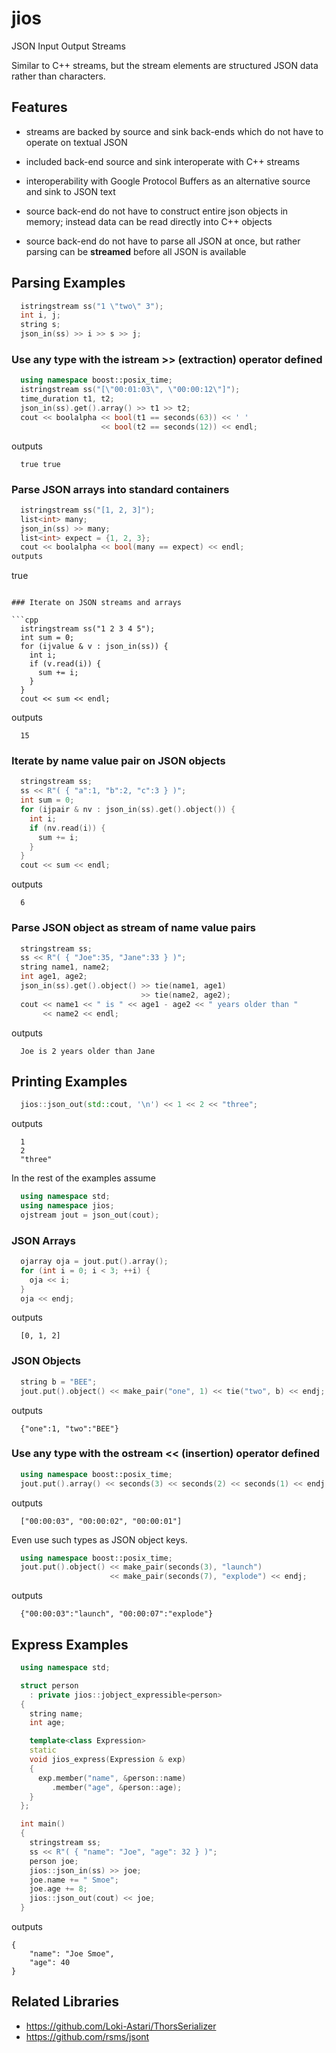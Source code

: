 jios
====

JSON Input Output Streams

Similar to C++ streams, but the stream elements are structured JSON data rather
than characters.

Features
--------

* streams are backed by source and sink back-ends which do not have to operate
  on textual JSON

* included back-end source and sink interoperate with C++ streams

* interoperability with Google Protocol Buffers as an alternative source and
  sink to JSON text

* source back-end do not have to construct entire json objects in memory;
  instead data can be read directly into C++ objects

* source back-end do not have to parse all JSON at once, but rather parsing can
  be **streamed** before all JSON is available


Parsing Examples
----------------
```cpp
  istringstream ss("1 \"two\" 3");
  int i, j;
  string s;
  json_in(ss) >> i >> s >> j;
```


### Use any type with the istream >> (extraction) operator defined

```cpp
  using namespace boost::posix_time;
  istringstream ss("[\"00:01:03\", \"00:00:12\"]");
  time_duration t1, t2;
  json_in(ss).get().array() >> t1 >> t2;
  cout << boolalpha << bool(t1 == seconds(63)) << ' '
                    << bool(t2 == seconds(12)) << endl;
```
outputs
```
  true true
```

### Parse JSON arrays into standard containers

```cpp
  istringstream ss("[1, 2, 3]");
  list<int> many;
  json_in(ss) >> many;
  list<int> expect = {1, 2, 3};
  cout << boolalpha << bool(many == expect) << endl;
outputs
```
  true
```

### Iterate on JSON streams and arrays

```cpp
  istringstream ss("1 2 3 4 5");
  int sum = 0;
  for (ijvalue & v : json_in(ss)) {
    int i;
    if (v.read(i)) {
      sum += i;
    }
  }
  cout << sum << endl;
```
outputs
```
  15
```

### Iterate by name value pair on JSON objects

```cpp
  stringstream ss;
  ss << R"( { "a":1, "b":2, "c":3 } )";
  int sum = 0;
  for (ijpair & nv : json_in(ss).get().object()) {
    int i;
    if (nv.read(i)) {
      sum += i;
    }
  }
  cout << sum << endl;
```
outputs
```
  6
```


### Parse JSON object as stream of name value pairs

```cpp
  stringstream ss;
  ss << R"( { "Joe":35, "Jane":33 } )";
  string name1, name2;
  int age1, age2;
  json_in(ss).get().object() >> tie(name1, age1)
                             >> tie(name2, age2);
  cout << name1 << " is " << age1 - age2 << " years older than "
       << name2 << endl;
```
outputs
```
  Joe is 2 years older than Jane 
```


Printing Examples
-----------------

```cpp
  jios::json_out(std::cout, '\n') << 1 << 2 << "three";
```
outputs
```
  1
  2
  "three"
```

In the rest of the examples assume

```cpp
  using namespace std;
  using namespace jios;
  ojstream jout = json_out(cout);
```

### JSON Arrays

```cpp
  ojarray oja = jout.put().array();
  for (int i = 0; i < 3; ++i) {
    oja << i;
  }
  oja << endj;
```
outputs
```
  [0, 1, 2]
```

### JSON Objects

```cpp
  string b = "BEE";
  jout.put().object() << make_pair("one", 1) << tie("two", b) << endj;
```
outputs
```
  {"one":1, "two":"BEE"}
```

### Use any type with the ostream << (insertion) operator defined

```cpp
  using namespace boost::posix_time;
  jout.put().array() << seconds(3) << seconds(2) << seconds(1) << endj;
```
outputs
```
  ["00:00:03", "00:00:02", "00:00:01"]
```

Even use such types as JSON object keys.

```cpp
  using namespace boost::posix_time;
  jout.put().object() << make_pair(seconds(3), "launch")
                      << make_pair(seconds(7), "explode") << endj;
```
outputs
```
  {"00:00:03":"launch", "00:00:07":"explode"}
```

Express Examples
----------------

```cpp
  using namespace std;

  struct person
    : private jios::jobject_expressible<person>
  {
    string name;
    int age;

    template<class Expression>
    static
    void jios_express(Expression & exp)
    {
      exp.member("name", &person::name)
         .member("age", &person::age);
    }
  };

  int main()
  {
    stringstream ss;
    ss << R"( { "name": "Joe", "age": 32 } )";
    person joe;
    jios::json_in(ss) >> joe;
    joe.name += " Smoe";
    joe.age += 8;
    jios::json_out(cout) << joe;
  }
```
outputs
```
{
    "name": "Joe Smoe",
    "age": 40
}
```


Related Libraries
-----------------

* https://github.com/Loki-Astari/ThorsSerializer
* https://github.com/rsms/jsont

